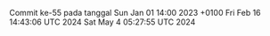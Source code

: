 Commit ke-55 pada tanggal Sun Jan 01 14:00 2023 +0100
Fri Feb 16 14:43:06 UTC 2024
Sat May  4 05:27:55 UTC 2024
